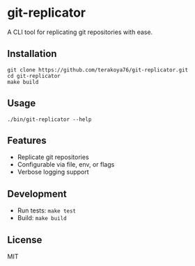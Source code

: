 # git-replicator

A CLI tool for replicating git repositories with ease.

## Installation

```
git clone https://github.com/terakoya76/git-replicator.git
cd git-replicator
make build
```

## Usage

```
./bin/git-replicator --help
```

## Features
- Replicate git repositories
- Configurable via file, env, or flags
- Verbose logging support

## Development

- Run tests: `make test`
- Build: `make build`

## License

MIT